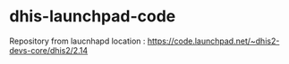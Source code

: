 # dhis-launchpad-code

Repository from laucnhapd location :  https://code.launchpad.net/~dhis2-devs-core/dhis2/2.14
